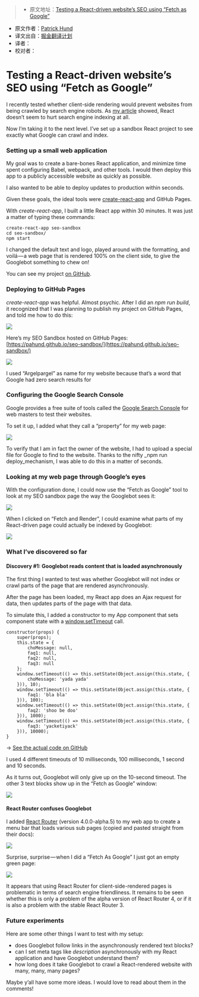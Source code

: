 > * 原文地址：[Testing a React-driven website’s SEO using “Fetch as Google”](https://medium.freecodecamp.com/using-fetch-as-google-for-seo-experiments-with-react-driven-websites-914e0fc3ab1#.sv5ov6im3)
* 原文作者：[Patrick Hund](https://medium.freecodecamp.com/@wiekatz)
* 译文出自：[掘金翻译计划](https://github.com/xitu/gold-miner)
* 译者：
* 校对者：

# Testing a React-driven website’s SEO using “Fetch as Google”
I recently tested whether client-side rendering would prevent websites from being crawled by search engine robots. As [my article](https://medium.freecodecamp.com/seo-vs-react-is-it-neccessary-to-render-react-pages-in-the-backend-74ce5015c0c9#.eg3w0nh17) showed, React doesn’t seem to hurt search engine indexing at all.

Now I’m taking it to the next level. I’ve set up a sandbox React project to see exactly what Google can crawl and index.

### Setting up a small web application

My goal was to create a bare-bones React application, and minimize time spent configuring Babel, webpack, and other tools. I would then deploy this app to a publicly accessible website as quickly as possible.

I also wanted to be able to deploy updates to production within seconds.

Given these goals, the ideal tools were [create-react-app](https://github.com/facebookincubator/create-react-app) and GitHub Pages.

With _create-react-app_, I built a little React app within 30 minutes. It was just a matter of typing these commands:

    create-react-app seo-sandbox
    cd seo-sandbox/
    npm start

I changed the default text and logo, played around with the formatting, and voilá — a web page that is rendered 100% on the client side, to give the Googlebot something to chew on!

You can see my project [on GitHub](https://github.com/pahund/seo-sandbox).

### Deploying to GitHub Pages

_create-react-app_ was helpful. Almost psychic. After I did an _npm run build_, it recognized that I was planning to publish my project on GitHub Pages, and told me how to do this:









![](https://cdn-images-1.medium.com/max/1600/1*7CQ1cPQcIOdIX_a_lYqiew.png)





Here’s my SEO Sandbox hosted on GitHub Pages: [https://pahund.github.io/seo-sandbox/](https://pahund.github.io/seo-sandbox/)









![](https://cdn-images-1.medium.com/max/1600/1*Gt05ZDhSLvblN6MSmZ3xSg.png)



I used “Argelpargel” as name for my website because that’s a word that Google had zero search results for



### Configuring the Google Search Console

Google provides a free suite of tools called the [Google Search Console](https://www.google.com/webmasters/tools) for web masters to test their websites.

To set it up, I added what they call a “property” for my web page:









![](https://cdn-images-1.medium.com/max/1600/1*nub51dXnRU6rkpDjU2tkvQ.png)





To verify that I am in fact the owner of the website, I had to upload a special file for Google to find to the website. Thanks to the nifty _npm run deploy_mechanism, I was able to do this in a matter of seconds.

### Looking at my web page through Google’s eyes

With the configuration done, I could now use the “Fetch as Google” tool to look at my SEO sandbox page the way the Googlebot sees it:









![](https://cdn-images-1.medium.com/max/1600/1*JEcIMWqYZUEud80zFUjppQ.png)





When I clicked on “Fetch and Render”, I could examine what parts of my React-driven page could actually be indexed by Googlebot:









![](https://cdn-images-1.medium.com/max/1600/1*DSNHJvO_S2H3oAJHKiWkCw.png)





### What I’ve discovered so far

#### Discovery #1: Googlebot reads content that is loaded asynchronously

The first thing I wanted to test was whether Googlebot will not index or crawl parts of the page that are rendered asynchronously.

After the page has been loaded, my React app does an Ajax request for data, then updates parts of the page with that data.

To simulate this, I added a constructor to my App component that sets component state with a [window.setTimeout](https://developer.mozilla.org/en-US/docs/Web/API/WindowTimers/setTimeout) call.

    constructor(props) {
        super(props);
        this.state = {
            choMessage: null,
            faq1: null,
            faq2: null,
            faq3: null
        };
        window.setTimeout(() => this.setState(Object.assign(this.state, {
            choMessage: 'yada yada'
        })), 10);
        window.setTimeout(() => this.setState(Object.assign(this.state, {
            faq1: 'bla bla'
        })), 100);
        window.setTimeout(() => this.setState(Object.assign(this.state, {
            faq2: 'shoo be doo'
        })), 1000);
        window.setTimeout(() => this.setState(Object.assign(this.state, {
            faq3: 'yacketiyack'
        })), 10000);
    }

→ [See the actual code on GitHub](https://github.com/pahund/seo-sandbox/blob/v1.0.0/src/App.js#L14)

I used 4 different timeouts of 10 milliseconds, 100 milliseconds, 1 second and 10 seconds.

As it turns out, Googlebot will only give up on the 10-second timeout. The other 3 text blocks show up in the “Fetch as Google” window:









![](https://cdn-images-1.medium.com/max/1600/1*rsEVVsvrbTyOJtQHh24Xfg.png)





#### React Router confuses Googlebot

I added [React Router](https://react-router.now.sh/) (version 4.0.0-alpha.5) to my web app to create a menu bar that loads various sub pages (copied and pasted straight from their docs):









![](https://cdn-images-1.medium.com/max/1600/1*aZPZSQDC7WyneE2PcHRCvA.png)





Surprise, surprise — when I did a “Fetch As Google” I just got an empty green page:









![](https://cdn-images-1.medium.com/max/1600/1*nq4ujsqCxHz5zeMEuxuPoA.png)





It appears that using React Router for client-side-rendered pages is problematic in terms of search engine friendliness. It remains to be seen whether this is only a problem of the alpha version of React Router 4, or if it is also a problem with the stable React Router 3.

### Future experiments

Here are some other things I want to test with my setup:

*   does Googlebot follow links in the asynchronously rendered text blocks?
*   can I set meta tags like _description_ asynchronously with my React application and have Googlebot understand them?
*   how long does it take Googlebot to crawl a React-rendered website with many, many, many pages?

Maybe y’all have some more ideas. I would love to read about them in the comments!
